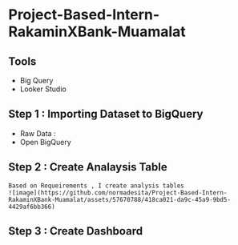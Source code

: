 # Project-Based-Intern-RakaminXBank-Muamalat 

## Tools
  - Big Query
  - Looker Studio

## Step 1 : Importing Dataset to BigQuery
  - Raw Data :
  - Open BigQuery
    
## Step 2 : Create Analaysis Table
    Based on Requeirements , I create analysis tables 
    ![image](https://github.com/normadesita/Project-Based-Intern-RakaminXBank-Muamalat/assets/57670788/418ca021-da9c-45a9-9bd5-4429af6bb366)

## Step 3 : Create Dashboard
    
